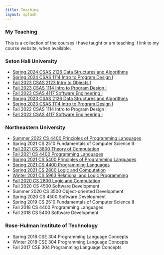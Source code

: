 ```yaml
---
title: Teaching
layout: splash
---
```


### My Teaching

This is a collection of the courses I have taught or am teaching. I
link to my course website, when available.

### Seton Hall University

- [Spring 2024 CSAS 2126 Data Structures and Algorithms](http://jasonhemann.github.io/24SP-CS2126)
- [Spring 2024 CSAS 1114 Intro to Program Design I](http://jasonhemann.github.io/24SP-CS1114)
- [Fall 2023 CSAS 2123 Intro to Objects I](http://jasonhemann.github.io/23FA-CS2123)
- [Fall 2023 CSAS 1114 Intro to Program Design I](http://jasonhemann.github.io/23FA-CS1114)
- [Fall 2023 CSAS 4117 Software Engineering I](http://jasonhemann.github.io/23FA-CS4117/)
- [Spring 2023 CSAS 2126 Data Structures and Algorithms](http://jasonhemann.github.io/23SP-CS2126)
- [Spring 2023 CSAS 1114 Intro to Program Design I](http://jasonhemann.github.io/23SP-CS1114)
- Fall 2022 CSAS 1114 Intro to Program Design I
- [Fall 2022 CSAS 4117 Software Engineering I](http://jasonhemann.github.io/22FA-CSAS4117/)

### Northeastern University

- [Summer 2022 CS 4400 Principles of Programming Languages](http://jasonhemann.github.io/22SU-CS4400/)
- Spring 2021 CS 2510 Fundamentals of Computer Science II
- [Fall 2021 CS 3800 Theory of Computation](https://jasonhemann.github.io/21FA-CS3800/)
- [Fall 2021 CS 4400 Programming Languages](https://jasonhemann.github.io/21FA-CS4400/)
- [Spring 2021 CS 5400 Principles of Programming Languages](https://pages.github.ccs.neu.edu/jhemann/21SP-CS4400/)
- [Spring 2021 CS 4400 Programming Languages](https://pages.github.ccs.neu.edu/jhemann/21SP-CS4400/)
- [Spring 2021 CS 2800 Logic and Computation](https://pages.github.ccs.neu.edu/jhemann/21SP-CS2800/)
- [Winter 2021 CS 5963 Relational and Logic Programming](https://pages.github.ccs.neu.edu/jhemann/21SP-CS5963/)
- [Fall 2020 CS 2800 Logic and Computation](https://pages.github.ccs.neu.edu/jhemann/20FA-2800/)
- Fall 2020 CS 4500 Software Development
- Summer 2020 CS 3500 Object-oriented Development
- Spring 2020 CS 4500 Software Development
- Spring 2019 CS 2510 Fundamentals of Computer Science II
- Fall 2018 CS 4400 Programming Languages
- Fall 2018 CS 5400 Software Development

### Rose-Hulman Institute of Technology

- Spring 2018 CSE 304 Programming Language Concepts
- Winter 2018 CSE 304 Programming Language Concepts
- Fall 2017 CSE 304 Programming Language Concepts
